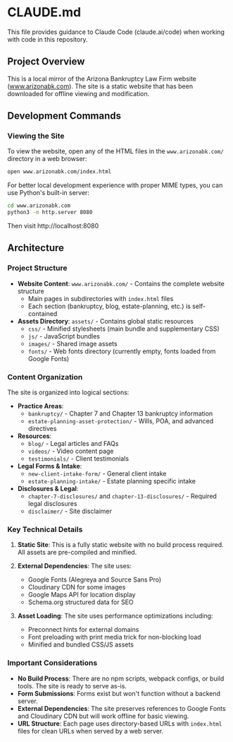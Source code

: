# CLAUDE.md

This file provides guidance to Claude Code (claude.ai/code) when working with code in this repository.

## Project Overview

This is a local mirror of the Arizona Bankruptcy Law Firm website (www.arizonabk.com). The site is a static website that has been downloaded for offline viewing and modification.

## Development Commands

### Viewing the Site
To view the website, open any of the HTML files in the `www.arizonabk.com/` directory in a web browser:
```bash
open www.arizonabk.com/index.html
```

For better local development experience with proper MIME types, you can use Python's built-in server:
```bash
cd www.arizonabk.com
python3 -m http.server 8080
```
Then visit http://localhost:8080

## Architecture

### Project Structure
- **Website Content**: `www.arizonabk.com/` - Contains the complete website structure
  - Main pages in subdirectories with `index.html` files
  - Each section (bankruptcy, blog, estate-planning, etc.) is self-contained
- **Assets Directory**: `assets/` - Contains global static resources
  - `css/` - Minified stylesheets (main bundle and supplementary CSS)
  - `js/` - JavaScript bundles
  - `images/` - Shared image assets
  - `fonts/` - Web fonts directory (currently empty, fonts loaded from Google Fonts)

### Content Organization
The site is organized into logical sections:
- **Practice Areas**:
  - `bankruptcy/` - Chapter 7 and Chapter 13 bankruptcy information
  - `estate-planning-asset-protection/` - Wills, POA, and advanced directives
- **Resources**:
  - `blog/` - Legal articles and FAQs
  - `videos/` - Video content page
  - `testimonials/` - Client testimonials
- **Legal Forms & Intake**:
  - `new-client-intake-form/` - General client intake
  - `estate-planning-intake/` - Estate planning specific intake
- **Disclosures & Legal**:
  - `chapter-7-disclosures/` and `chapter-13-disclosures/` - Required legal disclosures
  - `disclaimer/` - Site disclaimer

### Key Technical Details

1. **Static Site**: This is a fully static website with no build process required. All assets are pre-compiled and minified.

2. **External Dependencies**: The site uses:
   - Google Fonts (Alegreya and Source Sans Pro)
   - Cloudinary CDN for some images
   - Google Maps API for location display
   - Schema.org structured data for SEO

3. **Asset Loading**: The site uses performance optimizations including:
   - Preconnect hints for external domains
   - Font preloading with print media trick for non-blocking load
   - Minified and bundled CSS/JS assets

### Important Considerations

- **No Build Process**: There are no npm scripts, webpack configs, or build tools. The site is ready to serve as-is.
- **Form Submissions**: Forms exist but won't function without a backend server.
- **External Dependencies**: The site preserves references to Google Fonts and Cloudinary CDN but will work offline for basic viewing.
- **URL Structure**: Each page uses directory-based URLs with `index.html` files for clean URLs when served by a web server.